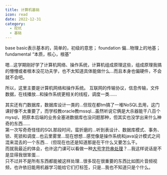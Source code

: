 ```yaml
---
title: 计算机基础
icon: read
date: 2022-12-31
category:
  - 挖坑
  - 基础
---
```


base basic表示基本的，简单的，初级的意思；
foundation 偏...物理上的地基；
fundamental “本质，核心，根基”

嗯...这学期刚好学了计算机网络、操作系统，计算机组成原理这些，组成原理我搞的懵懵或者根本没花功夫学，也不太知道具体能做什么...而且本身也偏硬件，不会就不会吧。

所以，这里主要是计算机网络和操作系统。
互联网的传输协议，信息传输，文件数据，在线播放...和操作系统更相关的线程，调度一类......

其实还有门数据库，数据库设计一类的...但现在都tm搞了一堆NoSQL去用，这门课好像不太重要了，而学校教oracle教mssql...虽然听说它俩是大杀器能干八百个mysql，把原本后端的业务全塞进数据库也没问题那种，但其实也没学出来什么神奇的东西......  
第一次写奇奇怪怪的SQL那段时间，蛮折磨的...听到表设计、数据库模式、事务、锁、死锁和调度...也云里雾里...现在想想...感觉像是操作系统和java设计模式之间混来混去的一个东西...（但现在也还是知道那是在干什么又要怎么干。  
而就我最近的体会，也许这门课可以看做一种[大号字符串处理](../front-end/practice/cloud-disk.md/#2022-12-30)？...我这样说话是不是显得我很笨蛋...  
只不过并不是所有东西都能被这样处理...很多现在很重要的东西比如图片音频视频，也许依旧能用机器学习能给它们打标签，只是...我也不知道只是个什么。
